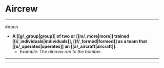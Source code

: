 # Aircrew
---
#noun
- **A [[g/_group|group]] of two or [[m/_more|more]] trained [[i/_individuals|individuals]], [[f/_formed|formed]] as a team that [[o/_operates|operates]] an [[a/_aircraft|aircraft]].**
	- _Example: The aircrew ran to the bomber._
---
---
